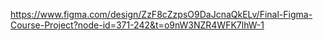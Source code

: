 https://www.figma.com/design/ZzF8cZzpsO9DaJcnaQkELv/Final-Figma-Course-Project?node-id=371-242&t=o9nW3NZR4WFK7lhW-1
